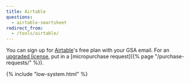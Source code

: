```yaml
---
title: Airtable
questions:
  - airtable-smartsheet
redirect_from:
  - /tools/airtable/
---
```


You can sign up for [Airtable](https://airtable.com/)'s free plan with your GSA
email. For an [upgraded license](https://airtable.com/pricing), put in a
[micropurchase request]({% page "/purchase-requests/" %}).

{% include "low-system.html" %}
